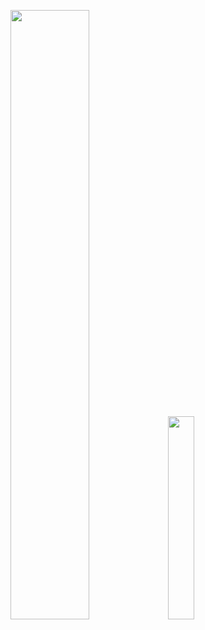 <img src="https://github-readme-stats.vercel.app/api?username=julyfun" width="50%" class="block"/><img src="https://wakatime.com/share/@Julyfun/abfcb53b-7cdc-4c96-b5de-063cc4f70baf.svg" width="28.88%" class="block"/>
